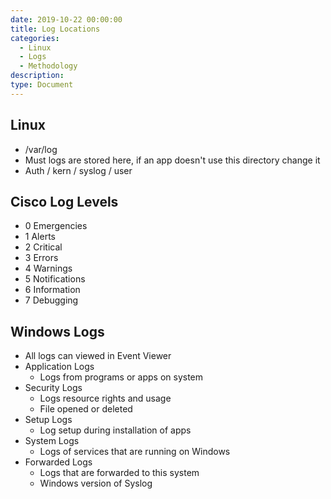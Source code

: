 ```yaml
---
date: 2019-10-22 00:00:00
title: Log Locations
categories:
  - Linux
  - Logs
  - Methodology
description:
type: Document
---
```


## **Linux**

* /var/log
* Must logs are stored here, if an app doesn't use this directory change it
* Auth / kern / syslog / user

## **Cisco Log Levels**

* 0 Emergencies
* 1 Alerts
* 2 Critical
* 3 Errors
* 4 Warnings
* 5 Notifications
* 6 Information
* 7 Debugging

## **Windows Logs**

* All logs can viewed in Event Viewer
* Application Logs
  * Logs from programs or apps on system
* Security Logs
  * Logs resource rights and usage
  * File opened or deleted
* Setup Logs
  * Log setup during installation of apps
* System Logs
  * Logs of services that are running on Windows
* Forwarded Logs
  * Logs that are forwarded to this system
  * Windows version of Syslog